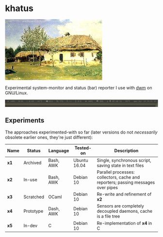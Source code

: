 khatus
======
![mascot](mascot.jpg)

Experimental system-monitor and status (bar) reporter I use with
[dwm](https://dwm.suckless.org/) on GNU/Linux.

![screenshot](screenshot.png)

Experiments
-----------
The approaches experimented-with so far (later versions do not _necessarily_
obsolete earlier ones, they're just different):

| Name   | Status    | Language  | Tested-on    | Description |
|--------|-----------|-----------|--------------|-------------|
| __x1__ | Archived  | Bash, AWK | Ubuntu 16.04 | Single, synchronous script, saving state in text files |
| __x2__ | In-use    | Bash, AWK | Debian 10    | Parallel processes: collectors, cache and reporters; passing messages over pipes |
| __x3__ | Scratched | OCaml     | Debian 10    | Re-write and refinement of __x2__ |
| __x4__ | Prototype | Dash, AWK | Debian 10    | Sensors are completely decoupled daemons, cache is a file tree |
| __x5__ | In-dev    | C         | Debian 10    | Re-implementation of __x4__ in C |
